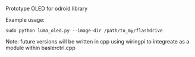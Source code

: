Prototype OLED for odroid library

Example usage:
```
sudo python luma_oled.py --image-dir /path/to_my/flashdrive 
```

Note: future versions will be written in cpp using wiringpi to integreate as a module within baslerctrl.cpp
